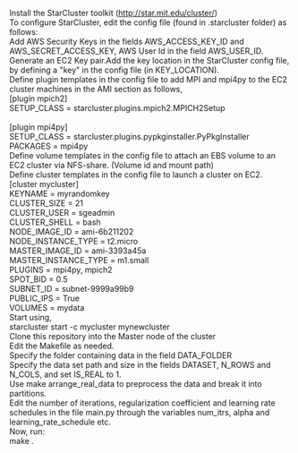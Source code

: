 Install the StarCluster toolkit (http://star.mit.edu/cluster/) <br />
To configure StarCluster, edit the config file (found in .starcluster folder) as follows:<br />
Add AWS Security Keys in the fields AWS_ACCESS_KEY_ID and AWS_SECRET_ACCESS_KEY, AWS User Id in the field AWS_USER_ID.<br />
Generate an EC2 Key pair.Add the key location in the StarCluster config file, by defining a "key" in the config file (in KEY_LOCATION). <br />
Define plugin templates in the config file to add MPI and mpi4py to the EC2 cluster machines in the AMI section as follows, <br />
[plugin mpich2]<br />
SETUP_CLASS = starcluster.plugins.mpich2.MPICH2Setup<br />
<br />
[plugin mpi4py]<br />
SETUP_CLASS = starcluster.plugins.pypkginstaller.PyPkgInstaller<br />
PACKAGES = mpi4py<br />
Define volume templates in the config file to attach an EBS volume to an EC2 cluster via NFS-share. (Volume id and mount path) <br />
Define cluster templates in the config file to launch a cluster on EC2. <br />
[cluster mycluster] <br />
KEYNAME = myrandomkey<br />
CLUSTER_SIZE = 21<br />
CLUSTER_USER = sgeadmin<br />
CLUSTER_SHELL = bash<br />
NODE_IMAGE_ID = ami-6b211202<br />
NODE_INSTANCE_TYPE = t2.micro<br />
MASTER_IMAGE_ID = ami-3393a45a<br />
MASTER_INSTANCE_TYPE = m1.small<br />
PLUGINS = mpi4py, mpich2<br />
SPOT_BID = 0.5<br />
SUBNET_ID = subnet-9999a99b9<br />
PUBLIC_IPS = True<br />
VOLUMES = mydata<br />
Start using, <br />
starcluster start -c mycluster mynewcluster <br />
    Clone this repository into the Master node of  the cluster<br />
    Edit the Makefile as needed.<br /> 
        Specify the folder containing data in the field DATA_FOLDER<br />
        Specify the data set path and size in the fields DATASET, N_ROWS and N_COLS, and set IS_REAL to 1.<br />
        Use make arrange_real_data to preprocess the data and break it into partitions.<br />
    Edit the number of iterations, regularization coefficient and learning rate schedules in the file main.py through the variables num_itrs, alpha and learning_rate_schedule etc.<br />
    Now, run: <br />
        make <filename>.
        

